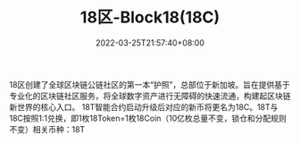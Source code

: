 ﻿---
weight: 
title: "18区-Block18(18C)"
description: "18区创建了全球区块链公链社区的第一本“护照”，总部位于新加坡"
date: 2022-03-25T21:57:40+08:00
lastmod: 2022-03-25T16:45:40+08:00
draft: false
authors: ["Metabd"]
featuredImage: "18qu-block1818c.webp"
link: ""
tags: ["数字代币","18区-Block18(18C)"]
categories: ["navigation"]
navigation: ["数字代币"]
lightgallery: true
toc: true
pinned: false
recommend: false
recommend1: false
---
18区创建了全球区块链公链社区的第一本“护照”，总部位于新加坡。旨在提供基于专业化的区块链社区服务，将全球数字资产进行无障碍的快速流通，构建起区块链新世界的核心入口。
18T智能合约启动升级后对应的新币将更名为18C。18T与18C按照1:1兑换，即1枚18Token=1枚18Coin（10亿枚总量不变，锁仓和分配规则不变）相关币种：18T
